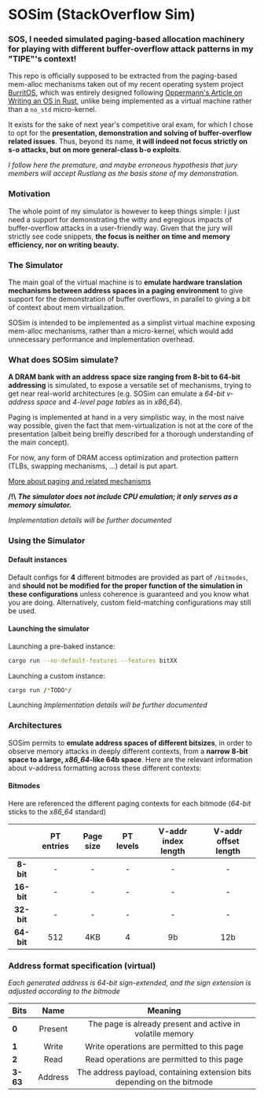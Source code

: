 # SOSim (StackOverflow Sim)

### SOS, I needed simulated paging-based allocation machinery for playing with different buffer-overflow attack patterns in my "TIPE"'s context!

This repo is officially supposed to be extracted from the paging-based mem-alloc mechanisms taken out of my recent operating system project [BurritOS](https://github.com/Titoutee/BurritOS), which was entirely designed following [Oppermann's Article on Writing an OS in Rust](https://os.phil-opp.com/), unlike being implemented as a virtual machine rather than a `no_std` micro-kernel. 

It exists for the sake of next year's competitive oral exam, for which I chose to opt for the **presentation, demonstration and solving of buffer-overflow related issues**. Thus, beyond its name, **it will indeed not focus strictly on s-o attacks, but on more general-class b-o exploits**.

*I follow here the premature, and maybe erroneous hypothesis that jury members will accept Rustlang as the basis stone of my demonstration.*

### Motivation

The whole point of my simulator is however to keep things simple: I just need a support for demonstrating the witty and egregious impacts of buffer-overflow attacks in a user-friendly way. Given that the jury will strictly see code snippets, **the focus is neither on time and memory efficiency, nor on writing beauty.**

### The Simulator

The main goal of the virtual machine is to **emulate hardware translation mechanisms between address spaces in a paging environment** to give support for the demonstration of buffer overflows, in parallel to giving a bit of context about mem virtualization.

SOSim is intended to be implemented as a simplist virtual machine exposing mem-alloc mechanisms, rather than a micro-kernel, which would add unnecessary performance and implementation overhead.

### What does SOSim simulate?

**A DRAM bank with an address space size ranging from 8-bit to 64-bit addressing** is simulated, to expose a versatile set of mechanisms, trying to get near real-world architectures (e.g. SOSim can emulate a _64-bit v-address space_ and _4-level page tables_ as in _x86\_64_).

Paging is implemented at hand in a very simplistic way, in the most naive way possible, given the fact that mem-virtualization is not at the core of the presentation (albeit being breifly described for a thorough understanding
of the main concept).

For now, any form of DRAM access optimization and protection pattern (TLBs, swapping mechanisms, ...) detail is put apart.

[More about paging and related mechanisms](https://pages.cs.wisc.edu/~remzi/OSTEP/#book-chapters)

**/!\\**
_**The simulator does not include CPU emulation; it only serves as a memory simulator.**_

_Implementation details will be further documented_

### Using the Simulator

#### Default instances
Default configs for **4** different bitmodes are provided as part of `/bitmodes`, and **should not be modified for the proper function of the simulation in these configurations** unless coherence is guaranteed and you know what you are doing.
Alternatively, custom field-matching configurations may still be used.

#### Launching the simulator
Launching a pre-baked instance:

```zsh
cargo run --no-default-features --features bitXX
```

Launching a custom instance:
```zsh
cargo run /*TODO*/
```

Launching 
_Implementation details will be further documented_

### Architectures

SOSim permits to **emulate address spaces of different bitsizes**, in order to
observe memory attacks in deeply different contexts, from a **narrow 8-bit space
to a large, _x86\_64_-like 64b space**. Here are the relevant information about
v-address formatting across these different contexts:

#### Bitmodes

Here are referenced the different paging contexts for each bitmode (_64-bit_ sticks to the _x86\_64_ standard)

|   | PT entries | Page size | PT levels | V-addr index length | V-addr offset length |
|:-:|:----------:|:---------:|:---------:|:-------------------:|:--------------------:|
| **8-bit**      |-|-|-|-|-|
| **16-bit**     |-|-|-|-|-|
| **32-bit**     |-|-|-|-|-|
| **64-bit**   |512|4KB|4|9b|12b|

### Address format specification (virtual)

*Each generated address is 64-bit sign-extended, and the sign extension is adjusted according to the bitmode*

| Bits |  Name  | Meaning |
|:-----|:------:|:-------:|
| **0**   | Present | The page is already present and active in volatile memory |
| **1**   | Write | Write operations are permitted to this page |
| **2**   | Read | Read operations are permitted to this page |
| **3-63** | Address | The address payload, containing extension bits depending on the bitmode |